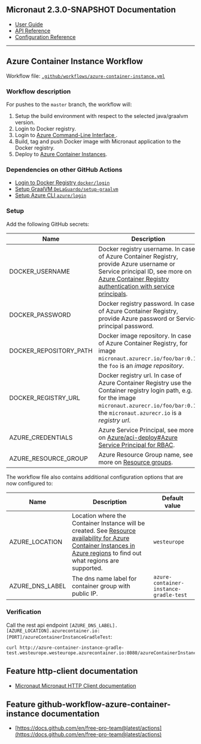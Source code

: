 ## Micronaut 2.3.0-SNAPSHOT Documentation

- [User Guide](https://docs.micronaut.io/snapshot/guide/index.html)
- [API Reference](https://docs.micronaut.io/snapshot/api/index.html)
- [Configuration Reference](https://docs.micronaut.io/snapshot/guide/configurationreference.html)
---

## Azure Container Instance Workflow

Workflow file: [`.github/workflows/azure-container-instance.yml`](.github/workflows/azure-container-instance.yml)

### Workflow description
For pushes to the `master` branch, the workflow will:
1. Setup the build environment with respect to the selected java/graalvm version.
1. Login to Docker registry.
1. Login to [Azure Command-Line Interface ](https://docs.microsoft.com/cs-cz/cli/azure/).
1. Build, tag and push Docker image with Micronaut application to the Docker registry.
1. Deploy to [Azure Container Instances](https://docs.microsoft.com/cs-cz/azure/container-instances/).

### Dependencies on other GitHub Actions
- [Login to Docker Registry `docker/login`](https://github.com/docker/login-action)
- [Setup GraalVM `DeLaGuardo/setup-graalvm`](https://github.com/DeLaGuardo/setup-graalvm)
- [Setup Azure CLI `azure/login`](https://github.com/Azure/login)

### Setup
Add the following GitHub secrets:

| Name | Description |
| ---- | ----------- |
| DOCKER_USERNAME | Docker registry username. In case of Azure Container Registry, provide Azure username or Service principal ID, see more on [Azure Container Registry authentication with service principals](https://docs.microsoft.com/en-us/azure/container-registry/container-registry-auth-service-principal). |
| DOCKER_PASSWORD | Docker registry password. In case of Azure Container Registry, provide Azure password or Service principal password. |
| DOCKER_REPOSITORY_PATH | Docker image repository. In case of Azure Container Registry, for image `micronaut.azurecr.io/foo/bar:0.1`, the `foo` is an _image repository_. |
| DOCKER_REGISTRY_URL | Docker registry url. In case of Azure Container Registry use the Container registry login path, e.g. for the image `micronaut.azurecr.io/foo/bar:0.1`, the `micronaut.azurecr.io` is a _registry url_. |
| AZURE_CREDENTIALS | Azure Service Principal, see more on [Azure/aci-deploy#Azure Service Principal for RBAC](https://github.com/Azure/aci-deploy#azure-service-principal-for-rbac). |
| AZURE_RESOURCE_GROUP | Azure Resource Group name, see more on [Resource groups](https://docs.microsoft.com/en-us/azure/azure-resource-manager/management/overview#resource-groups). |

The workflow file also contains additional configuration options that are now configured to:

| Name | Description | Default value |
| ---- | ----------- | ------------- |
| AZURE_LOCATION | Location where the Container Instance will be created. See [Resource availability for Azure Container Instances in Azure regions](https://docs.microsoft.com/en-us/azure//container-instances/container-instances-region-availability) to find out what regions are supported. | `westeurope` |
| AZURE_DNS_LABEL | The dns name label for container group with public IP. | `azure-container-instance-gradle-test` |


### Verification
Call the rest api endpoint `[AZURE_DNS_LABEL].[AZURE_LOCATION].azurecontainer.io:[PORT]/azureContainerInstanceGradleTest`:
```
curl http://azure-container-instance-gradle-test.westeurope.westeurope.azurecontainer.io:8080/azureContainerInstanceGradleTest
```

## Feature http-client documentation

- [Micronaut Micronaut HTTP Client documentation](https://docs.micronaut.io/latest/guide/index.html#httpClient)

## Feature github-workflow-azure-container-instance documentation

- [https://docs.github.com/en/free-pro-team@latest/actions](https://docs.github.com/en/free-pro-team@latest/actions)

